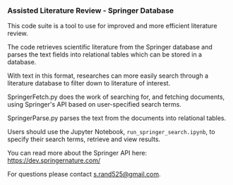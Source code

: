 ### Assisted Literature Review - Springer Database
This code suite is a tool to use for improved and more efficient literature review.

The code retrieves scientific literature from the Springer database and parses the text fields into relational tables which can be stored in a database.

With text in this format, researches can more easily search through a literature database to filter down to literature of interest.

SpringerFetch.py does the work of searching for, and fetching documents, using Springer's API based on user-specified search terms.

SpringerParse.py parses the text from the documents into relational tables.

Users should use the Jupyter Notebook, `run_springer_search.ipynb`, to specify their search terms, retrieve and view results.

You can read more about the Springer API here: https://dev.springernature.com/

For questions please contact s.rand525@gmail.com.
